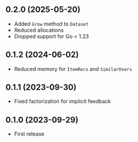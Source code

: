 ## 0.2.0 (2025-05-20)

- Added `Grow` method to `Dataset`
- Reduced allocations
- Dropped support for Go < 1.23

## 0.1.2 (2024-06-02)

- Reduced memory for `ItemRecs` and `SimilarUsers`

## 0.1.1 (2023-09-30)

- Fixed factorization for implicit feedback

## 0.1.0 (2023-09-29)

- First release
